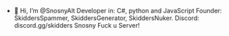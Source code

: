 - 👋 Hi, I’m @SnosnyAlt
Developer in: C#, python and JavaScript
Founder: SkiddersSpammer, SkiddersGenerator, SkiddersNuker.
Discord: discord.gg/skidders
Snosny Fuck u Server!

